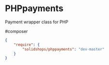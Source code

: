 PHPpayments
===========

Payment wrapper class for PHP


#composer


```json
{
	"require": {
		"solidshops/phppayments": "dev-master"
	}
}
```


